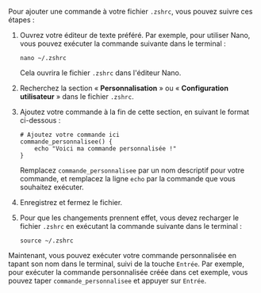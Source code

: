 Pour ajouter une commande à votre fichier `.zshrc`, vous pouvez suivre ces étapes :

1. Ouvrez votre éditeur de texte préféré. Par exemple, pour utiliser Nano, vous pouvez exécuter la commande suivante dans le terminal :

   ```
   nano ~/.zshrc
   ```

   Cela ouvrira le fichier `.zshrc` dans l'éditeur Nano.

2. Recherchez la section « **Personnalisation** » ou « **Configuration utilisateur** » dans le fichier `.zshrc`.

3. Ajoutez votre commande à la fin de cette section, en suivant le format ci-dessous :

   ```
   # Ajoutez votre commande ici
   commande_personnalisee() {
       echo "Voici ma commande personnalisée !"
   }
   ```

   Remplacez `commande_personnalisee` par un nom descriptif pour votre commande, et remplacez la ligne `echo` par la commande que vous souhaitez exécuter.

4. Enregistrez et fermez le fichier.

5. Pour que les changements prennent effet, vous devez recharger le fichier `.zshrc` en exécutant la commande suivante dans le terminal :

   ```
   source ~/.zshrc
   ```

Maintenant, vous pouvez exécuter votre commande personnalisée en tapant son nom dans le terminal, suivi de la touche `Entrée`. Par exemple, pour exécuter la commande personnalisée créée dans cet exemple, vous pouvez taper `commande_personnalisee` et appuyer sur `Entrée`.